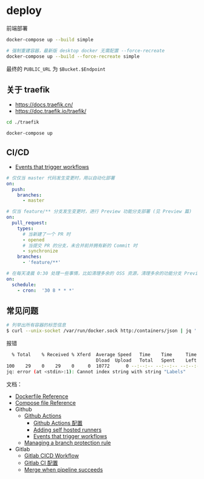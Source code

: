 # deploy

前端部署

```bash
docker-compose up --build simple

# 强制重建容器，最新版 desktop docker 无需配置 --force-recreate
docker-compose up --build --force-recreate simple
```

最终的 `PUBLIC_URL` 为 `$Bucket.$Endpoint`

## 关于 traefik

- https://docs.traefik.cn/
- https://doc.traefik.io/traefik/

```bash
cd ./traefik

docker-compose up
```

## CI/CD

- [Events that trigger workflows](https://help.github.com/en/actions/automating-your-workflow-with-github-actions/events-that-trigger-workflows#about-workflow-events)


```yaml
# 仅仅当 master 代码发生变更时，用以自动化部署
on:
  push:
    branches:
      - master

# 仅当 feature/** 分支发生变更时，进行 Preview 功能分支部署 (见 Preview 篇)
on:
  pull_request:
    types:
      # 当新建了一个 PR 时
      - opened
      # 当提交 PR 的分支，未合并前并拥有新的 Commit 时
      - synchronize
    branches:
      - 'feature/**'

# 在每天凌晨 0:30 处理一些事情，比如清理多余的 OSS 资源，清理多余的功能分支 Preview (见 Preview 篇)
on:
  schedule:
    - cron:  '30 8 * * *'
```


## 常见问题

```bash
# 列举出所有容器的标签信息
$ curl --unix-socket /var/run/docker.sock http:/containers/json | jq '.[] | .Labels'
```

报错

```bash
  % Total    % Received % Xferd  Average Speed   Time    Time     Time  Current
                                 Dload  Upload   Total   Spent    Left  Speed
100    29    0    29    0     0  10772      0 --:--:-- --:--:-- --:--:-- 14500
jq: error (at <stdin>:1): Cannot index string with string "Labels"
```

文档：

- [Dockerfile Reference](https://docs.docker.com/engine/reference/builder/)
- [Compose file Reference](https://docs.docker.com/compose/compose-file/compose-file-v3/)
- Github
  - [Github Actions](https://github.com/features/actions)
    - [Github Actions 配置](https://docs.github.com/en/actions/learn-github-actions/workflow-syntax-for-github-actions)
    - [Adding self hosted runners](https://docs.github.com/cn/actions/hosting-your-own-runners/adding-self-hosted-runners)
    - [Events that trigger workflows](https://help.github.com/en/actions/automating-your-workflow-with-github-actions/events-that-trigger-workflows#about-workflow-events)
  - [Managing a branch protection rule](https://docs.github.com/en/repositories/configuring-branches-and-merges-in-your-repository/defining-the-mergeability-of-pull-requests/managing-a-branch-protection-rule)
- Gitlab
  - [Gitlab CICD Workflow](https://docs.gitlab.com/ee/ci/introduction/index.html#basic-cicd-workflow)
  - [Gitlab CI 配置](https://docs.gitlab.com/ee/ci/yaml/gitlab_ci_yaml.html)
  - [Merge when pipeline succeeds](https://docs.gitlab.com/ee/user/project/merge_requests/merge_when_pipeline_succeeds.html)
